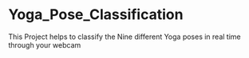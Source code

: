 # Yoga_Pose_Classification
This Project helps to classify the Nine different Yoga poses in real time through your webcam 
